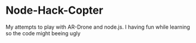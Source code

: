 Node-Hack-Copter
================

My attempts to play with AR-Drone and node.js. I having fun while learning so the code might beeing ugly

